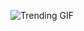 
<!-- GIF_SECTION -->
![Trending GIF](https://media2.giphy.com/media/v1.Y2lkPThiYjIxNzcyeXJ5d2hvZm4xbW5ucGgwOW9pdDRpZHU0OXJlZzIxN2JzbGthODk2YSZlcD12MV9naWZzX3NlYXJjaCZjdD1n/scZPhLqaVOM1qG4lT9/giphy.gif)
<!-- END_GIF_SECTION -->
